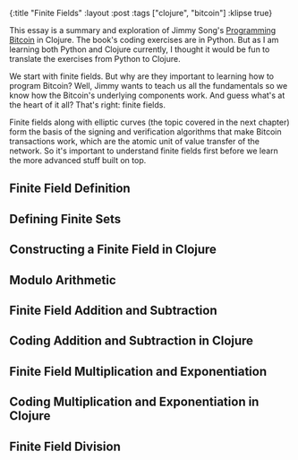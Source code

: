 {:title "Finite Fields"
 :layout :post
 :tags ["clojure", "bitcoin"]
 :klipse true}
 
 
This essay is a summary and exploration of Jimmy Song's [Programming Bitcoin](https://www.oreilly.com/library/view/programming-bitcoin/9781492031482/) in Clojure. The book's coding exercises are in Python. But as I am learning both Python and Clojure currently, I thought it would be fun to translate the exercises from Python to Clojure.

We start with finite fields. But why are they important to learning how to program Bitcoin? Well, Jimmy wants to teach us all the fundamentals so we know how the Bitcoin's underlying components work. And guess what's at the heart of it all? That's right: finite fields.

Finite fields along with elliptic curves (the topic covered in the next chapter) form the basis of the signing and verification algorithms that make Bitcoin transactions work, which are the atomic unit of value transfer of the network. So it's important to understand finite fields first before we learn the more advanced stuff built on top.

## Finite Field Definition

## Defining Finite Sets

## Constructing a Finite Field in Clojure

## Modulo Arithmetic

## Finite Field Addition and Subtraction

## Coding Addition and Subtraction in Clojure

## Finite Field Multiplication and Exponentiation

## Coding Multiplication and Exponentiation in Clojure

## Finite Field Division
